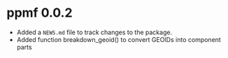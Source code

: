 # ppmf 0.0.2
* Added a `NEWS.md` file to track changes to the package.
* Added function breakdown_geoid() to convert GEOIDs into component parts
